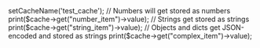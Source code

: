 <?php
require_once "phar://iron_cache.phar";

// For configuration info, see http://dev.iron.io/articles/configuration
$cache = new IronCache();

// Set the default cache name
$cache->setCacheName('test_cache');

// Numbers will get stored as numbers
print($cache->get("number_item")->value);

// Strings get stored as strings
print($cache->get("string_item")->value);

// Objects and dicts get JSON-encoded and stored as strings
print($cache->get("complex_item")->value);
